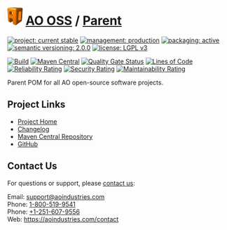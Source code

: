 # [<img src="ao-logo.png" alt="AO Logo" width="35" height="40">](https://github.com/ao-apps) [AO OSS](https://github.com/ao-apps/ao-oss) / [Parent](https://github.com/ao-apps/ao-oss-parent)

[![project: current stable](https://oss.aoapps.com/ao-badges/project-current-stable.svg)](https://aoindustries.com/life-cycle#project-current-stable)
[![management: production](https://oss.aoapps.com/ao-badges/management-production.svg)](https://aoindustries.com/life-cycle#management-production)
[![packaging: active](https://oss.aoapps.com/ao-badges/packaging-active.svg)](https://aoindustries.com/life-cycle#packaging-active)  
[![semantic versioning: 2.0.0](https://oss.aoapps.com/ao-badges/semver-2.0.0.svg)](http://semver.org/spec/v2.0.0.html)
[![license: LGPL v3](https://oss.aoapps.com/ao-badges/license-lgpl-3.0.svg)](https://www.gnu.org/licenses/lgpl-3.0)

[![Build](https://github.com/ao-apps/ao-oss-parent/workflows/Build/badge.svg?branch=master)](https://github.com/ao-apps/ao-oss-parent/actions?query=workflow%3ABuild)
[![Maven Central](https://maven-badges.herokuapp.com/maven-central/com.aoapps/ao-oss-parent/badge.svg)](https://maven-badges.herokuapp.com/maven-central/com.aoapps/ao-oss-parent)
[![Quality Gate Status](https://sonarcloud.io/api/project_badges/measure?branch=master&project=com.aoapps%3Aao-oss-parent&metric=alert_status)](https://sonarcloud.io/dashboard?branch=master&id=com.aoapps%3Aao-oss-parent)
[![Lines of Code](https://sonarcloud.io/api/project_badges/measure?branch=master&project=com.aoapps%3Aao-oss-parent&metric=ncloc)](https://sonarcloud.io/component_measures?branch=master&id=com.aoapps%3Aao-oss-parent&metric=ncloc)  
[![Reliability Rating](https://sonarcloud.io/api/project_badges/measure?branch=master&project=com.aoapps%3Aao-oss-parent&metric=reliability_rating)](https://sonarcloud.io/component_measures?branch=master&id=com.aoapps%3Aao-oss-parent&metric=Reliability)
[![Security Rating](https://sonarcloud.io/api/project_badges/measure?branch=master&project=com.aoapps%3Aao-oss-parent&metric=security_rating)](https://sonarcloud.io/component_measures?branch=master&id=com.aoapps%3Aao-oss-parent&metric=Security)
[![Maintainability Rating](https://sonarcloud.io/api/project_badges/measure?branch=master&project=com.aoapps%3Aao-oss-parent&metric=sqale_rating)](https://sonarcloud.io/component_measures?branch=master&id=com.aoapps%3Aao-oss-parent&metric=Maintainability)

Parent POM for all AO open-source software projects.

## Project Links
* [Project Home](https://oss.aoapps.com/parent/)
* [Changelog](https://oss.aoapps.com/parent/changelog)
* [Maven Central Repository](https://central.sonatype.com/search?namespace=com.aoapps&q=a%3Aao-oss-parent)
* [GitHub](https://github.com/ao-apps/ao-oss-parent)

## Contact Us
For questions or support, please [contact us](https://aoindustries.com/contact):

Email: [support@aoindustries.com](mailto:support@aoindustries.com)  
Phone: [1-800-519-9541](tel:1-800-519-9541)  
Phone: [+1-251-607-9556](tel:+1-251-607-9556)  
Web: https://aoindustries.com/contact
